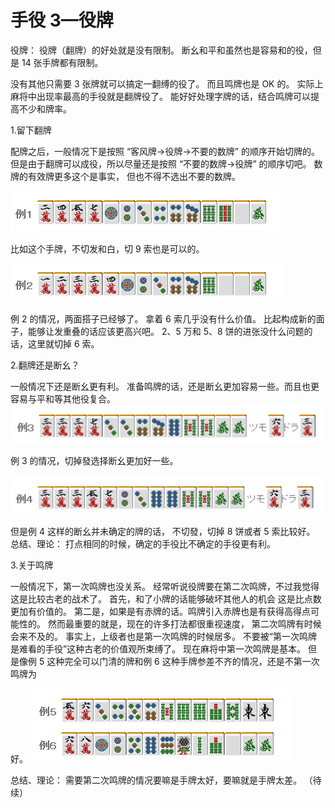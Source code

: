 # 手役 3—役牌

役牌：  役牌（翻牌）的好处就是没有限制。 断幺和平和虽然也是容易和的役，但是 14 张手牌都有限制。

 没有其他只需要 3 张牌就可以搞定一翻缚的役了。 而且鸣牌也是 OK 的。  实际上麻将中出现率最高的手役就是翻牌役了。 能好好处理字牌的话，结合鸣牌可以提高不少和牌率。

 1.留下翻牌

  配牌之后，一般情况下是按照  “客风牌→役牌→不要的数牌”  的顺序开始切牌的。 但是由于翻牌可以成役，所以尽量还是按照  “不要的数牌→役牌”  的顺序切吧。  数牌的有效牌更多这个是事实， 但也不得不选出不要的数牌。

![image](./output/image_page99_7.png)

 比如这个手牌，不切发和白，切 9 索也是可以的。

![image](./output/image_page99_8.png)

 例 2 的情况，两面搭子已经够了。 拿着 6 索几乎没有什么价值。  比起构成新的面子，能够让发重叠的话应该更高兴吧。  2、5 万和 5、8 饼的进张没什么问题的话，这里就切掉 6 索。

 2.翻牌还是断幺？

一般情况下还是断幺更有利。  准备鸣牌的话，还是断幺更加容易一些。而且也更容易与平和等其他役复合。
![image](./output/image_page100_7.png)

 例 3 的情况，切掉發选择断幺更加好一些。

![image](./output/image_page100_8.png)

 但是例 4 这样的断幺并未确定的牌的话， 不切發，切掉 8 饼或者 5 索比较好。  总结、理论： 打点相同的时候，确定的手役比不确定的手役更有利。

 3.关于鸣牌

  一般情况下，第一次鸣牌也没关系。 经常听说役牌要在第二次鸣牌，不过我觉得这是比较古老的战术了。  首先，和了小牌的话能够破坏其他人的机会 这是比点数更加有价值的。  第二是，如果是有赤牌的话。鸣牌引入赤牌也是有获得高得点可能性的。  然而最重要的就是，现在的许多打法都很重视速度， 第二次鸣牌有时候会来不及的。  事实上，上级者也是第一次鸣牌的时候居多。 不要被“第一次鸣牌是难看的手役”这种古老的价值观所束缚了。 现在麻将中第一次鸣牌是基本。  但是像例 5 这种完全可以门清的牌和例 6 这种手牌参差不齐的情况，还是不第一次鸣牌为

好。
![image](./output/image_page101_31.png)

 总结、理论： 需要第二次鸣牌的情况要嘛是手牌太好，要嘛就是手牌太差。   （待续）
